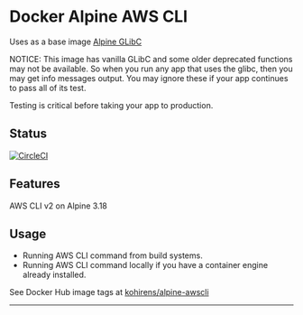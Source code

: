 # Docker Alpine AWS CLI

Uses as a base image [Alpine GLibC](https://github.com/kohirens/docker-alpine-glibc)

NOTICE: This image has vanilla GLibC and some older deprecated functions may not
be available. So when you run any app that uses the glibc, then you may
get info messages output. You may ignore these if your app continues to pass
all of its test.

Testing is critical before taking your app to production.

## Status

[![CircleCI](https://dl.circleci.com/status-badge/img/gh/kohirens/docker-alpine-awscli/tree/main.svg?style=svg)](https://dl.circleci.com/status-badge/redirect/gh/kohirens/docker-alpine-awscli/tree/main)

## Features

AWS CLI v2 on Alpine 3.18

## Usage

* Running AWS CLI command from build systems.
* Running AWS CLI command locally if you have a container engine already
  installed.


See Docker Hub image tags at [kohirens/alpine-awscli]

---

[kohirens/alpine-awscli]: https://hub.docker.com/repository/docker/kohirens/alpine-awscli
